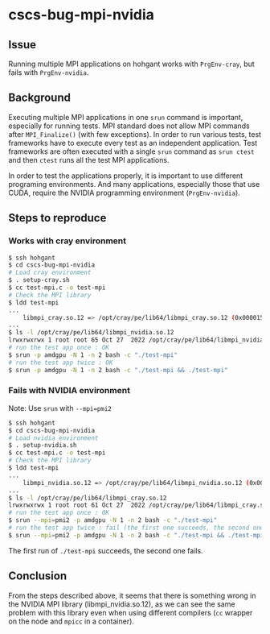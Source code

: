 # cscs-bug-mpi-nvidia

## Issue
Running multiple MPI applications on hohgant works with `PrgEnv-cray`, but fails with `PrgEnv-nvidia`. 

## Background
Executing multiple MPI applications in one `srun` command is important, especially for running tests. MPI standard does not allow MPI commands after `MPI_Finalize()` (with few exceptions). In order to run various tests, test frameworks have to execute every test as an independent application. Test frameworks are often executed with a single `srun` command as `srun ctest` and then `ctest` runs all the test MPI applications.

In order to test the applications properly, it is important to use different programing environments. And many applications, especially those that use CUDA, require the NVIDIA programming environment (`PrgEnv-nvidia`).

## Steps to reproduce
### Works with cray environment
```bash
$ ssh hohgant
$ cd cscs-bug-mpi-nvidia
# Load cray environment
$ . setup-cray.sh
$ cc test-mpi.c -o test-mpi
# Check the MPI library
$ ldd test-mpi
...
	libmpi_cray.so.12 => /opt/cray/pe/lib64/libmpi_cray.so.12 (0x00001543fb2cf000)
...
$ ls -l /opt/cray/pe/lib64/libmpi_nvidia.so.12
lrwxrwxrwx 1 root root 65 Oct 27  2022 /opt/cray/pe/lib64/libmpi_nvidia.so.12 -> /opt/cray/pe/mpich/8.1.21/ofi/nvidia/20.7/lib/libmpi_nvidia.so.12
# run the test app once : OK
$ srun -p amdgpu -N 1 -n 2 bash -c "./test-mpi"
# run the test app twice : OK
$ srun -p amdgpu -N 1 -n 2 bash -c "./test-mpi && ./test-mpi"
```

### Fails with NVIDIA environment
Note: Use `srun` with `--mpi=pmi2`
```bash
$ ssh hohgant
$ cd cscs-bug-mpi-nvidia
# Load nvidia environment
$ . setup-nvidia.sh
$ cc test-mpi.c -o test-mpi
# Check the MPI library
$ ldd test-mpi
...
	libmpi_nvidia.so.12 => /opt/cray/pe/lib64/libmpi_nvidia.so.12 (0x000014d6ddfab000)
...
$ ls -l /opt/cray/pe/lib64/libmpi_cray.so.12
lrwxrwxrwx 1 root root 61 Oct 27  2022 /opt/cray/pe/lib64/libmpi_cray.so.12 -> /opt/cray/pe/mpich/8.1.21/ofi/cray/10.0/lib/libmpi_cray.so.12
# run the test app once : OK
$ srun --mpi=pmi2 -p amdgpu -N 1 -n 2 bash -c "./test-mpi"
# run the test app twice : fail (the first one succeeds, the second one fails)
$ srun --mpi=pmi2 -p amdgpu -N 1 -n 2 bash -c "./test-mpi && ./test-mpi"
```
The first run of `./test-mpi` succeeds, the second one fails.

## Conclusion
From the steps described above, it seems that there is something wrong in the NVIDIA MPI library (libmpi_nvidia.so.12), as we can see the same problem with this library even when using different compilers (`cc` wrapper on the node and `mpicc` in a container).
